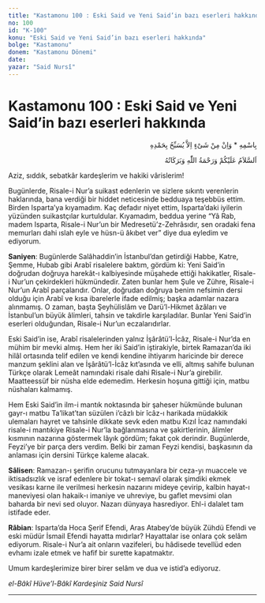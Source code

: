 ```yaml
---
title: "Kastamonu 100 : Eski Said ve Yeni Said’in bazı eserleri hakkında"
no: 100
id: "K-100"
konu: "Eski Said ve Yeni Said’in bazı eserleri hakkında"
bolge: "Kastamonu"
donem: "Kastamonu Dönemi"
date: 
yazar: "Said Nursî"
---
```


# Kastamonu 100 : Eski Said ve Yeni Said’in bazı eserleri hakkında

<p class="arabic" dir="rtl" title="Meal: “O’nun adıyla” * “Hiçbir şey yoktur ki O'nu hamd ile tesbih etmesin” [İsrâ Suresi, 17:44]">بِاسْمِهِ * وَاِنْ مِنْ شَىْءٍ اِلاَّ يُسَبِّحُ بِحَمْدِهِ</p>

<p class="arabic" dir="rtl" title="Meal: “Allah’ın selâmı, rahmeti ve bereketleri, üzerinize olsun.”">اَلسَّلاَمُ عَلَيْكُمْ وَرَحْمَةُ اللّٰهِ وَبَرَكَاتُهُ</p>

Aziz, sıddık, sebatkâr kardeşlerim ve hakiki vârislerim!

Bugünlerde, Risale-i Nur’a suikast edenlerin ve sizlere sıkıntı verenlerin haklarında, bana verdiği bir hiddet neticesinde bedduaya teşebbüs ettim. Birden Isparta’ya kıyamadım. Kaç defadır niyet ettim, Isparta’daki iyilerin yüzünden suikastçılar kurtuldular. Kıyamadım, beddua yerine “Yâ Rab, madem Isparta, Risale-i Nur’un bir Medresetü’z-Zehrâsıdır, sen oradaki fena memurları dahi ıslah eyle ve hüsn-ü âkıbet ver” diye dua eyledim ve ediyorum.

**Saniyen**: Bugünlerde Salâhaddin’in İstanbul’dan getirdiği Habbe, Katre, Şemme, Hubab gibi Arabî risalelere baktım, gördüm ki: Yeni Said’in doğrudan doğruya harekât-ı kalbiyesinde müşahede ettiği hakikatler, Risale-i Nur’un çekirdekleri hükmündedir. Zaten bunlar hem Şule ve Zühre, Risale-i Nur’un Arabî parçalarıdır. Onlar, doğrudan doğruya benim nefsimin dersi olduğu için Arabî ve kısa ibarelerle ifade edilmiş; başka adamlar nazara alınmamış. O zaman, başta Şeyhülislâm ve Darü’l-Hikmet âzâları ve İstanbul’un büyük âlimleri, tahsin ve takdirle karşıladılar. Bunlar Yeni Said’in eserleri olduğundan, Risale-i Nur’un eczalarıdırlar.

Eski Said’in ise, Arabî risalelerinden yalnız İşârâtü’l-İcâz, Risale-i Nur’da en mühim bir mevki almış. Hem her iki Said’in iştirakiyle, birtek Ramazan’da iki hilâl ortasında telif edilen ve kendi kendine ihtiyarım haricinde bir derece manzum şeklini alan ve İşârâtü’l-İcâz kıt’asında ve elli, altmış sahife bulunan Türkçe olarak Lemeât namındaki risale dahi Risale-i Nur’a girebilir. Maatteessüf bir nüsha elde edemedim. Herkesin hoşuna gittiği için, matbu nüshaları kalmamış.

Hem Eski Said’in ilm-i mantık noktasında bir şaheser hükmünde bulunan gayr-ı matbu Ta’likat’tan süzülen i’câzlı bir îcâz-ı harikada müdakkik ulemaları hayret ve tahsinle dikkate sevk eden matbu Kızıl İcaz namındaki risale-i mantıkiye Risale-i Nur’la bağlanmasına ve şakirtlerinin, âlimler kısmının nazarına göstermek lâyık gördüm; fakat çok derindir. Bugünlerde, Feyzi’ye bir parça ders verdim. Belki bir zaman Feyzi kendisi, başkasının da anlaması için dersini Türkçe kaleme alacak.

**Sâlisen**: Ramazan-ı şerifin orucunu tutmayanlara bir ceza-yı muaccele ve iktisadsızlık ve israf edenlere bir tokat-ı semavî olarak şimdiki ekmek vesikası karne ile verilmesi herkesin nazarını mideye çevirip, kalbin hayat-ı maneviyesi olan hakaik-ı imaniye ve uhreviye, bu gaflet mevsimi olan baharda bir nevi sed oluyor. Nazarı dünyaya hasrediyor. Ehl-i dalalet tam istifade eder.

**Râbian**: Isparta’da Hoca Şerif Efendi, Aras Atabey’de büyük Zühdü Efendi ve eski müdür İsmail Efendi hayatta mıdırlar? Hayattalar ise onlara çok selâm ediyorum. Risale-i Nur’a ait onların vazifeleri, bu hâdisede tevellüd eden evhamı izale etmek ve hafif bir surette kapatmaktır.

Umum kardeşlerimize birer birer selâm ve dua ve istid’a ediyoruz.

*el-Bâkî Hüve’l-Bâkî*
*Kardeşiniz*
*Said Nursî*

***
